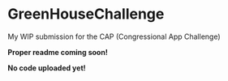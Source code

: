 # GreenHouseChallenge
My WIP submission for the CAP (Congressional App Challenge)

**Proper readme coming soon!**

**No code uploaded yet!**